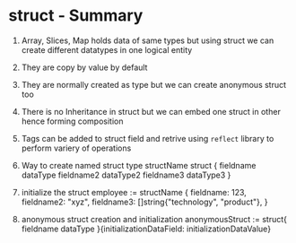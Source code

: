 # struct - Summary

1. Array, Slices, Map holds data of same types but using struct we can create different datatypes in one logical entity

2. They are copy by value by default

3. They are normally created as type but we can create anonymous struct too

4. There is no Inheritance in struct but we can embed one struct in other hence forming composition

5. Tags can be added to struct field and retrive using `reflect` library to perform variery of operations

6. Way to create named struct
    type structName struct {
        fieldname dataType
        fieldname2 dataType2
        fieldname3 dataType3
    }

7.  initialize the struct
        employee := structName {
                    fieldname:    123,
                    fieldname2:  "xyz",
                    fieldname3: []string{"technology", "product"},
                }

8. anonymous struct creation and initialization
anonymousStruct := struct{ fieldname dataType }{initializationDataField: initializationDataValue}
